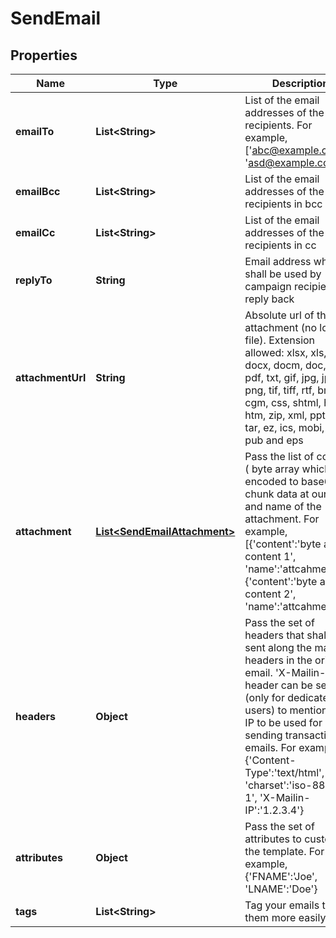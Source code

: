 
# SendEmail

## Properties
Name | Type | Description | Notes
------------ | ------------- | ------------- | -------------
**emailTo** | **List&lt;String&gt;** | List of the email addresses of the recipients. For example, [&#39;abc@example.com&#39;, &#39;asd@example.com&#39;]. | 
**emailBcc** | **List&lt;String&gt;** | List of the email addresses of the recipients in bcc |  [optional]
**emailCc** | **List&lt;String&gt;** | List of the email addresses of the recipients in cc |  [optional]
**replyTo** | **String** | Email address which shall be used by campaign recipients to reply back |  [optional]
**attachmentUrl** | **String** | Absolute url of the attachment (no local file). Extension allowed: xlsx, xls, ods, docx, docm, doc, csv, pdf, txt, gif, jpg, jpeg, png, tif, tiff, rtf, bmp, cgm, css, shtml, html, htm, zip, xml, ppt, pptx, tar, ez, ics, mobi, msg, pub and eps |  [optional]
**attachment** | [**List&lt;SendEmailAttachment&gt;**](SendEmailAttachment.md) | Pass the list of content ( byte array which is encoded to base64 chunk data at our end ) and name of the attachment. For example, [{&#39;content&#39;:&#39;byte array content 1&#39;, &#39;name&#39;:&#39;attcahment1&#39;}, {&#39;content&#39;:&#39;byte array content 2&#39;, &#39;name&#39;:&#39;attcahment2&#39;}]. |  [optional]
**headers** | **Object** | Pass the set of headers that shall be sent along the mail headers in the original email. &#39;X-Mailin-IP&#39; header can be set (only for dedicated ip users) to mention the IP to be used for sending transactional emails. For example, {&#39;Content-Type&#39;:&#39;text/html&#39;, &#39;charset&#39;:&#39;iso-8859-1&#39;, &#39;X-Mailin-IP&#39;:&#39;1.2.3.4&#39;} |  [optional]
**attributes** | **Object** | Pass the set of attributes to customize the template. For example, {&#39;FNAME&#39;:&#39;Joe&#39;, &#39;LNAME&#39;:&#39;Doe&#39;} |  [optional]
**tags** | **List&lt;String&gt;** | Tag your emails to find them more easily |  [optional]



